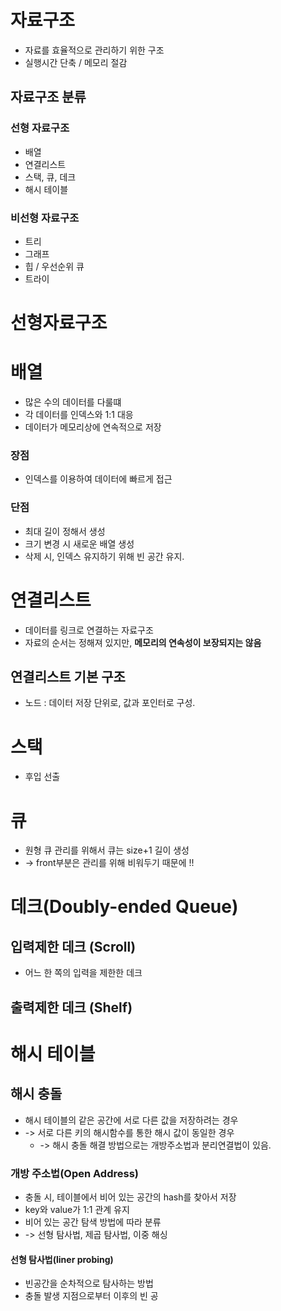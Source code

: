 # 자료구조
- 자료를 효율적으로 관리하기 위한 구조
- 실행시간 단축 / 메모리 절감
## 자료구조 분류
### 선형 자료구조
- 배열
- 연결리스트
- 스택, 큐, 데크
- 해시 테이블
### 비선형 자료구조
- 트리
- 그래프
- 힙 / 우선순위 큐
- 트라이 

# 선형자료구조
# 배열
- 많은 수의 데이터를 다룰떄
- 각 데이터를 인덱스와 1:1 대응
- 데이터가 메모리상에 연속적으로 저장
### 장점
- 인덱스를 이용하여 데이터에 빠르게 접근
### 단점
- 최대 길이 정해서 생성
- 크기 변경 시 새로운 배열 생성
- 삭제 시, 인덱스 유지하기 위해 빈 공간 유지.

    
# 연결리스트
- 데이터를 링크로 연결하는 자료구조
- 자료의 순서는 정해져 있지만, **메모리의 연속성이 보장되지는 않음**
## 연결리스트 기본 구조
- 노드 : 데이터 저장 단위로, 값과 포인터로 구성.

# 스택
- 후입 선출 

# 큐
- 원형 큐 관리를 위해서 큐는 size+1 길이 생성
- -> front부분은 관리를 위해 비워두기 때문에 !!

# 데크(Doubly-ended Queue)
## 입력제한 데크 (Scroll)
- 어느 한 쪽의 입력을 제한한 데크
## 출력제한 데크 (Shelf)

# 해시 테이블
## 해시 충돌
- 해시 테이블의 같은 공간에 서로 다른 값을 저장하려는 경우
- -> 서로 다른 키의 해시함수를 통한 해시 값이 동일한 경우
  - -> 해시 충돌 해결 방법으로는 개방주소법과 분리연결법이 있음.
### 개방 주소법(Open Address)
- 충돌 시, 테이블에서 비어 있는 공간의 hash를 찾아서 저장
- key와 value가 1:1 관계 유지
- 비어 있는 공간 탐색 방법에 따라 분류
- -> 선형 탐사법, 제곱 탐사법, 이중 해싱
#### 선형 탐사법(liner probing)
- 빈공간을 순차적으로 탐사하는 방법
- 충돌 발생 지점으로부터 이후의 빈 공
